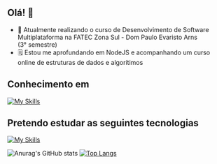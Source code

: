 ## Olá! 👋



- 🎒 Atualmente realizando o curso de Desenvolvimento de Software Multiplataforma na FATEC Zona Sul - Dom Paulo Evaristo Arns <br/> (3° semestre)
- 🗒️ Estou me aprofundando em NodeJS e acompanhando um curso online de estruturas de dados e algorítimos

## Conhecimento em
[![My Skills](https://skillicons.dev/icons?i=js,nodejs,express,java,spring,mysql,mongo,git)](https://skillicons.dev)

## Pretendo estudar as seguintes tecnologias
[![My Skills](https://skillicons.dev/icons?i=java,python,kotlin,cs,react)](https://skillicons.dev)

![Anurag's GitHub stats](https://github-readme-stats.vercel.app/api?username=Waondered&show_icons=true&theme=dark) [![Top Langs](https://github-readme-stats.vercel.app/api/top-langs/?username=Waondered&layout=compact&theme=dark&langs_count=8)](https://github.com/anuraghazra/github-readme-stats) 

